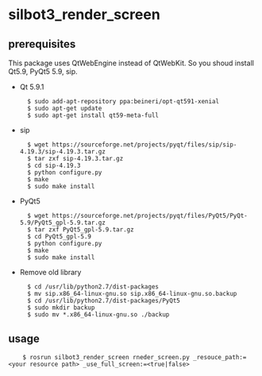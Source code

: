 # silbot3_render_screen

## prerequisites

This package uses QtWebEngine instead of QtWebKit. So you shoud install Qt5.9, PyQt5 5.9, sip.

* Qt 5.9.1

        $ sudo add-apt-repository ppa:beineri/opt-qt591-xenial
        $ sudo apt-get update
        $ sudo apt-get install qt59-meta-full

* sip

        $ wget https://sourceforge.net/projects/pyqt/files/sip/sip-4.19.3/sip-4.19.3.tar.gz
        $ tar zxf sip-4.19.3.tar.gz
        $ cd sip-4.19.3
        $ python configure.py
        $ make
        $ sudo make install

* PyQt5

        $ wget https://sourceforge.net/projects/pyqt/files/PyQt5/PyQt-5.9/PyQt5_gpl-5.9.tar.gz
        $ tar zxf PyQt5_gpl-5.9.tar.gz
        $ cd PyQt5_gpl-5.9
        $ python configure.py
        $ make
        $ sudo make install

* Remove old library

        $ cd /usr/lib/python2.7/dist-packages
        $ mv sip.x86_64-linux-gnu.so sip.x86_64-linux-gnu.so.backup
        $ cd /usr/lib/python2.7/dist-packages/PyQt5
        $ sudo mkdir backup
        $ sudo mv *.x86_64-linux-gnu.so ./backup

## usage
        $ rosrun silbot3_render_screen rneder_screen.py _resouce_path:=<your resource path> _use_full_screen:=<true|false>
